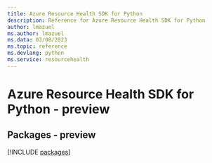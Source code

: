 ```yaml
---
title: Azure Resource Health SDK for Python
description: Reference for Azure Resource Health SDK for Python
author: lmazuel
ms.author: lmazuel
ms.data: 03/08/2023
ms.topic: reference
ms.devlang: python
ms.service: resourcehealth
---
```

# Azure Resource Health SDK for Python - preview
## Packages - preview
[!INCLUDE [packages](resource-health-index.md)]